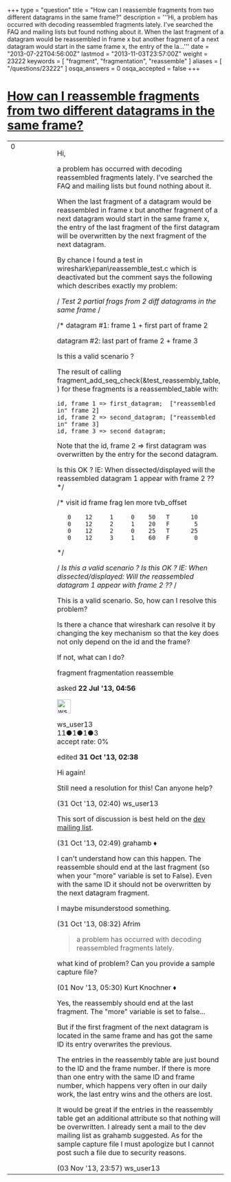 +++
type = "question"
title = "How can I reassemble fragments from two different datagrams in the same frame?"
description = '''Hi, a problem has occurred with decoding reassembled fragments lately. I&#x27;ve searched the FAQ and mailing lists but found nothing about it. When the last fragment of a datagram would be reassembled in frame x but another fragment of a next datagram would start in the same frame x, the entry of the la...'''
date = "2013-07-22T04:56:00Z"
lastmod = "2013-11-03T23:57:00Z"
weight = 23222
keywords = [ "fragment", "fragmentation", "reassemble" ]
aliases = [ "/questions/23222" ]
osqa_answers = 0
osqa_accepted = false
+++

<div class="headNormal">

# [How can I reassemble fragments from two different datagrams in the same frame?](/questions/23222/how-can-i-reassemble-fragments-from-two-different-datagrams-in-the-same-frame)

</div>

<div id="main-body">

<div id="askform">

<table id="question-table" style="width:100%;"><colgroup><col style="width: 50%" /><col style="width: 50%" /></colgroup><tbody><tr class="odd"><td style="width: 30px; vertical-align: top"><div class="vote-buttons"><span id="post-23222-upvote" class="ajax-command post-vote up" rel="nofollow" title="I like this post (click again to cancel)"> </span><div id="post-23222-score" class="post-score" title="current number of votes">0</div><span id="post-23222-downvote" class="ajax-command post-vote down" rel="nofollow" title="I dont like this post (click again to cancel)"> </span> <span id="favorite-mark" class="ajax-command favorite-mark" rel="nofollow" title="mark/unmark this question as favorite (click again to cancel)"> </span><div id="favorite-count" class="favorite-count"></div></div></td><td><div id="item-right"><div class="question-body"><p>Hi,</p><p>a problem has occurred with decoding reassembled fragments lately. I've searched the FAQ and mailing lists but found nothing about it.</p><p>When the last fragment of a datagram would be reassembled in frame x but another fragment of a next datagram would start in the same frame x, the entry of the last fragment of the first datagram will be overwritten by the next fragment of the next datagram.</p><p>By chance I found a test in wireshark\epan\reassemble_test.c which is deactivated but the comment says the following which describes exactly my problem:</p><p>/ <em>Test 2 partial frags from 2 diff datagrams in the same frame</em> /</p><p>/* datagram #1: frame 1 + first part of frame 2</p><p>datagram #2: last part of frame 2 + frame 3</p><p>Is this a valid scenario ?</p><p>The result of calling fragment_add_seq_check(&amp;test_reassembly_table, ) for these fragments is a reassembled_table with:</p><pre><code>id, frame 1 =&gt; first_datagram;  [&quot;reassembled in&quot; frame 2]
id, frame 2 =&gt; second_datagram; [&quot;reassembled in&quot; frame 3]
id, frame 3 =&gt; second_datagram;</code></pre><p>Note that the id, frame 2 =&gt; first datagram was overwritten by the entry for the second datagram.</p><p>Is this OK ? IE: When dissected/displayed will the reassembled datagram 1 appear with frame 2 ?? */</p><p>/* visit id frame frag len more tvb_offset</p><pre><code>   0    12     1     0    50   T      10
   0    12     2     1    20   F       5
   0    12     2     0    25   T      25
   0    12     3     1    60   F       0</code></pre><p>*/</p><p>/ <em>Is this a valid scenario ? Is this OK ? IE: When dissected/displayed: Will the reassembled datagram 1 appear with frame 2 ??</em> /</p><p>This is a valid scenario. So, how can I resolve this problem?</p><p>Is there a chance that wireshark can resolve it by changing the key mechanism so that the key does not only depend on the id and the frame?</p><p>If not, what can I do?</p></div><div id="question-tags" class="tags-container tags"><span class="post-tag tag-link-fragment" rel="tag" title="see questions tagged &#39;fragment&#39;">fragment</span> <span class="post-tag tag-link-fragmentation" rel="tag" title="see questions tagged &#39;fragmentation&#39;">fragmentation</span> <span class="post-tag tag-link-reassemble" rel="tag" title="see questions tagged &#39;reassemble&#39;">reassemble</span></div><div id="question-controls" class="post-controls"></div><div class="post-update-info-container"><div class="post-update-info post-update-info-user"><p>asked <strong>22 Jul '13, 04:56</strong></p><img src="https://secure.gravatar.com/avatar/e0c6cae73d8d46ecf46c4f5f4affccb6?s=32&amp;d=identicon&amp;r=g" class="gravatar" width="32" height="32" alt="ws_user13&#39;s gravatar image" /><p><span>ws_user13</span><br />
<span class="score" title="11 reputation points">11</span><span title="1 badges"><span class="badge1">●</span><span class="badgecount">1</span></span><span title="1 badges"><span class="silver">●</span><span class="badgecount">1</span></span><span title="3 badges"><span class="bronze">●</span><span class="badgecount">3</span></span><br />
<span class="accept_rate" title="Rate of the user&#39;s accepted answers">accept rate:</span> <span title="ws_user13 has no accepted answers">0%</span></p></div><div class="post-update-info post-update-info-edited"><p><span> edited <strong>31 Oct '13, 02:38</strong> </span></p></div></div><div id="comments-container-23222" class="comments-container"><span id="26565"></span><div id="comment-26565" class="comment"><div id="post-26565-score" class="comment-score"></div><div class="comment-text"><p>Hi again!</p><p>Still need a resolution for this! Can anyone help?</p></div><div id="comment-26565-info" class="comment-info"><span class="comment-age">(31 Oct '13, 02:40)</span> <span class="comment-user userinfo">ws_user13</span></div></div><span id="26567"></span><div id="comment-26567" class="comment"><div id="post-26567-score" class="comment-score"></div><div class="comment-text"><p>This sort of discussion is best held on the <a href="https://www.wireshark.org/mailman/listinfo/wireshark-dev">dev mailing list</a>.</p></div><div id="comment-26567-info" class="comment-info"><span class="comment-age">(31 Oct '13, 02:49)</span> <span class="comment-user userinfo">grahamb ♦</span></div></div><span id="26595"></span><div id="comment-26595" class="comment"><div id="post-26595-score" class="comment-score"></div><div class="comment-text"><p>I can't understand how can this happen. The reassemble should end at the last fragment (so when your "more" variable is set to False). Even with the same ID it should not be overwritten by the next datagram fragment.</p><p>I maybe misunderstood something.</p></div><div id="comment-26595-info" class="comment-info"><span class="comment-age">(31 Oct '13, 08:32)</span> <span class="comment-user userinfo">Afrim</span></div></div><span id="26611"></span><div id="comment-26611" class="comment"><div id="post-26611-score" class="comment-score"></div><div class="comment-text"><blockquote><p>a problem has occurred with decoding reassembled fragments lately.</p></blockquote><p>what kind of problem? Can you provide a sample capture file?</p></div><div id="comment-26611-info" class="comment-info"><span class="comment-age">(01 Nov '13, 05:30)</span> <span class="comment-user userinfo">Kurt Knochner ♦</span></div></div><span id="26650"></span><div id="comment-26650" class="comment"><div id="post-26650-score" class="comment-score"></div><div class="comment-text"><p>Yes, the reassembly should end at the last fragment. The "more" variable is set to false...</p><p>But if the first fragment of the next datagram is located in the same frame and has got the same ID its entry overwrites the previous.</p><p>The entries in the reassembly table are just bound to the ID and the frame number. If there is more than one entry with the same ID and frame number, which happens very often in our daily work, the last entry wins and the others are lost.</p><p>It would be great if the entries in the reassembly table get an additional attribute so that nothing will be overwritten. I already sent a mail to the dev mailing list as grahamb suggested. As for the sample capture file I must apologize but I cannot post such a file due to security reasons.</p></div><div id="comment-26650-info" class="comment-info"><span class="comment-age">(03 Nov '13, 23:57)</span> <span class="comment-user userinfo">ws_user13</span></div></div></div><div id="comment-tools-23222" class="comment-tools"></div><div class="clear"></div><div id="comment-23222-form-container" class="comment-form-container"></div><div class="clear"></div></div></td></tr></tbody></table>

</div>

</div>

